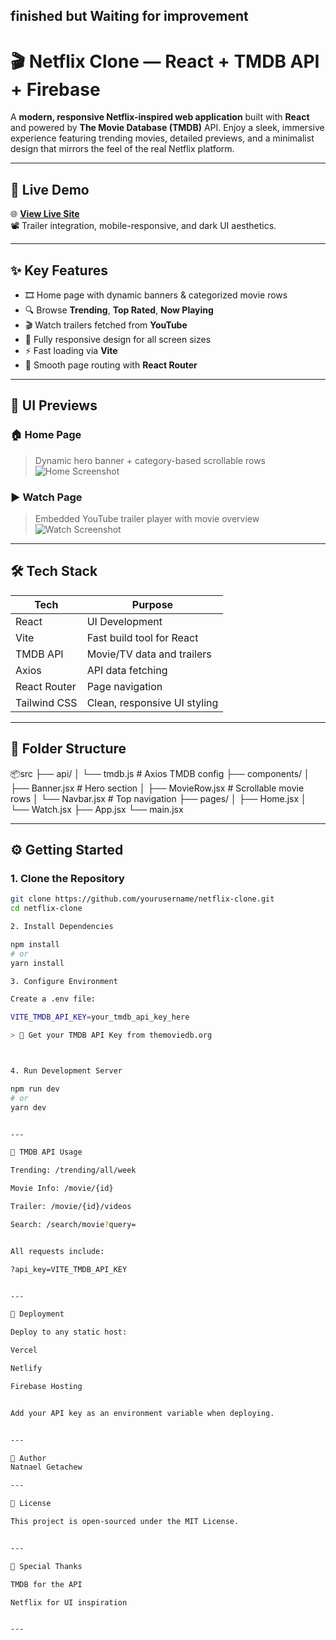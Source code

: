 finished but Waiting for improvement 
---

# 🎬 Netflix Clone — React + TMDB API + Firebase

A **modern, responsive Netflix-inspired web application** built with **React** and powered by **The Movie Database (TMDB)** API. Enjoy a sleek, immersive experience featuring trending movies, detailed previews, and a minimalist design that mirrors the feel of the real Netflix platform.

---

## 🔗 Live Demo

🌐 **[View Live Site](https://your-netflix-clone-demo-link.com)**  
📽️ Trailer integration, mobile-responsive, and dark UI aesthetics.

---

## ✨ Key Features

- 🎞️ Home page with dynamic banners & categorized movie rows
- 🔍 Browse **Trending**, **Top Rated**, **Now Playing**
- 🎬 Watch trailers fetched from **YouTube**
- 📱 Fully responsive design for all screen sizes
- ⚡ Fast loading via **Vite**
- 🔄 Smooth page routing with **React Router**

---

## 📸 UI Previews

### 🏠 Home Page  
> Dynamic hero banner + category-based scrollable rows  
![Home Screenshot](https://your-image-link/home.jpg)

### ▶️ Watch Page  
> Embedded YouTube trailer player with movie overview  
![Watch Screenshot](https://your-image-link/watch.jpg)

---

## 🛠 Tech Stack

| Tech         | Purpose                         |
|--------------|---------------------------------|
| React        | UI Development                  |
| Vite         | Fast build tool for React       |
| TMDB API     | Movie/TV data and trailers      |
| Axios        | API data fetching               |
| React Router | Page navigation                 |
| Tailwind CSS | Clean, responsive UI styling    |

---

## 🧩 Folder Structure

📦src ├── api/ │   └── tmdb.js           # Axios TMDB config ├── components/ │   ├── Banner.jsx        # Hero section │   ├── MovieRow.jsx      # Scrollable movie rows │   └── Navbar.jsx        # Top navigation ├── pages/ │   ├── Home.jsx │   └── Watch.jsx ├── App.jsx └── main.jsx

---

## ⚙️ Getting Started

### 1. Clone the Repository

```bash
git clone https://github.com/yourusername/netflix-clone.git
cd netflix-clone

2. Install Dependencies

npm install
# or
yarn install

3. Configure Environment

Create a .env file:

VITE_TMDB_API_KEY=your_tmdb_api_key_here

> 🔑 Get your TMDB API Key from themoviedb.org



4. Run Development Server

npm run dev
# or
yarn dev


---

🔌 TMDB API Usage

Trending: /trending/all/week

Movie Info: /movie/{id}

Trailer: /movie/{id}/videos

Search: /search/movie?query=


All requests include:

?api_key=VITE_TMDB_API_KEY


---

🚀 Deployment

Deploy to any static host:

Vercel

Netlify

Firebase Hosting


Add your API key as an environment variable when deploying.


---

👤 Author
Natnael Getachew 

---

📄 License

This project is open-sourced under the MIT License.


---

🙌 Special Thanks

TMDB for the API

Netflix for UI inspiration


---


